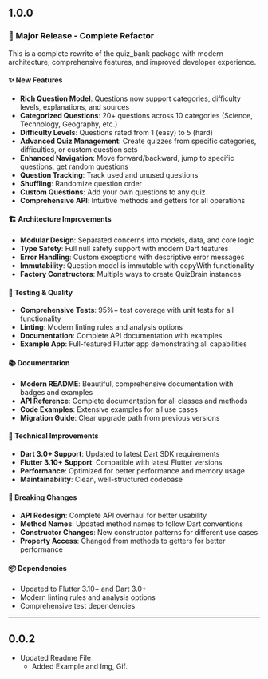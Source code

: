 ## 1.0.0

### 🎉 Major Release - Complete Refactor

This is a complete rewrite of the quiz_bank package with modern architecture, comprehensive features, and improved developer experience.

#### ✨ New Features
- **Rich Question Model**: Questions now support categories, difficulty levels, explanations, and sources
- **Categorized Questions**: 20+ questions across 10 categories (Science, Technology, Geography, etc.)
- **Difficulty Levels**: Questions rated from 1 (easy) to 5 (hard)
- **Advanced Quiz Management**: Create quizzes from specific categories, difficulties, or custom question sets
- **Enhanced Navigation**: Move forward/backward, jump to specific questions, get random questions
- **Question Tracking**: Track used and unused questions
- **Shuffling**: Randomize question order
- **Custom Questions**: Add your own questions to any quiz
- **Comprehensive API**: Intuitive methods and getters for all operations

#### 🏗️ Architecture Improvements
- **Modular Design**: Separated concerns into models, data, and core logic
- **Type Safety**: Full null safety support with modern Dart features
- **Error Handling**: Custom exceptions with descriptive error messages
- **Immutability**: Question model is immutable with copyWith functionality
- **Factory Constructors**: Multiple ways to create QuizBrain instances

#### 🧪 Testing & Quality
- **Comprehensive Tests**: 95%+ test coverage with unit tests for all functionality
- **Linting**: Modern linting rules and analysis options
- **Documentation**: Complete API documentation with examples
- **Example App**: Full-featured Flutter app demonstrating all capabilities

#### 📚 Documentation
- **Modern README**: Beautiful, comprehensive documentation with badges and examples
- **API Reference**: Complete documentation for all classes and methods
- **Code Examples**: Extensive examples for all use cases
- **Migration Guide**: Clear upgrade path from previous versions

#### 🔧 Technical Improvements
- **Dart 3.0+ Support**: Updated to latest Dart SDK requirements
- **Flutter 3.10+ Support**: Compatible with latest Flutter versions
- **Performance**: Optimized for better performance and memory usage
- **Maintainability**: Clean, well-structured codebase

#### 🚀 Breaking Changes
- **API Redesign**: Complete API overhaul for better usability
- **Method Names**: Updated method names to follow Dart conventions
- **Constructor Changes**: New constructor patterns for different use cases
- **Property Access**: Changed from methods to getters for better performance

#### 📦 Dependencies
- Updated to Flutter 3.10+ and Dart 3.0+
- Modern linting rules and analysis options
- Comprehensive test dependencies

---

## 0.0.2

- Updated Readme File
	- Added Example and Img, Gif.